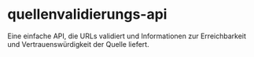 # quellenvalidierungs-api
Eine einfache API, die URLs validiert und Informationen zur Erreichbarkeit und Vertrauenswürdigkeit der Quelle liefert.
